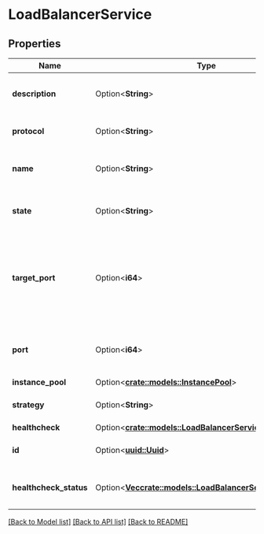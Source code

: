 # LoadBalancerService

## Properties

Name | Type | Description | Notes
------------ | ------------- | ------------- | -------------
**description** | Option<**String**> | Load Balancer Service description | [optional]
**protocol** | Option<**String**> | Network traffic protocol | [optional]
**name** | Option<**String**> | Load Balancer Service name | [optional]
**state** | Option<**String**> | Load Balancer Service state | [optional][readonly]
**target_port** | Option<**i64**> | Port on which the network traffic will be forwarded to on the receiving instance | [optional]
**port** | Option<**i64**> | Port exposed on the Load Balancer's public IP | [optional]
**instance_pool** | Option<[**crate::models::InstancePool**](instance-pool.md)> |  | [optional]
**strategy** | Option<**String**> | Load balancing strategy | [optional]
**healthcheck** | Option<[**crate::models::LoadBalancerServiceHealthcheck**](load-balancer-service-healthcheck.md)> |  | [optional]
**id** | Option<[**uuid::Uuid**](uuid::Uuid.md)> | Load Balancer Service ID | [optional][readonly]
**healthcheck_status** | Option<[**Vec<crate::models::LoadBalancerServerStatus>**](load-balancer-server-status.md)> | Healthcheck status per backend server | [optional][readonly]

[[Back to Model list]](../README.md#documentation-for-models) [[Back to API list]](../README.md#documentation-for-api-endpoints) [[Back to README]](../README.md)


